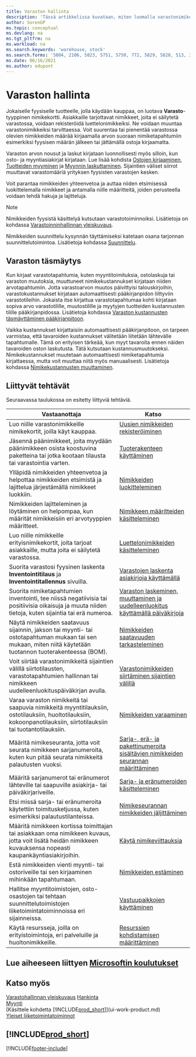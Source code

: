 ```yaml
---
title: Varaston hallinta
description: 'Tässä artikkelissa kuvataan, miten luomalla varastonimikekortti hallitaan fyysisiä tuotteita, joilla käydään kauppaa.'
author: SorenGP
ms.topic: conceptual
ms.devlang: na
ms.tgt_pltfrm: na
ms.workload: na
ms.search.keywords: 'warehouse, stock'
ms.search.forms: '5804, 2106, 5823, 5751, 5750, 772, 5829, 5828, 513, 304, 40, 38, 167, 117, 5827, 9223, 158, 354, 9152, 286, 5754, 5402, 209, 297, 298, 99000782'
ms.date: 06/16/2021
ms.author: edupont
---
```


# <a name="manage-inventory" />Varaston hallinta

Jokaiselle fyysiselle tuotteelle, jolla käydään kauppaa, on luotava **Varasto**-tyyppinen nimikekortti. Asiakkaille tarjottavat nimikkeet, joita ei säilytetä varastossa, voidaan rekisteröidä luettelonimikkeiksi. Ne voidaan muuntaa varastonimikkeiksi tarvittaessa. Voit suurentaa tai pienentää varastossa olevien nimikkeiden määrää kirjaamalla arvon suoraan nimiketapahtumiin esimerkiksi fyysisen määrän jälkeen tai jättämällä ostoja kirjaamatta.

Varaston arvon nousut ja laskut kirjataan luonnollisesti myös silloin, kun osto- ja myyntiasiakirjat kirjataan. Lue lisää kohdista [Ostojen kirjaaminen](purchasing-how-record-purchases.md), [Tuotteiden myyminen](sales-how-sell-products.md) ja [Myynnin laskuttaminen](sales-how-invoice-sales.md). Sijaintien väliset siirrot muuttavat varastomääriä yrityksen fyysisten varastojen kesken.

Voit parantaa nimikkeiden yhteenvetoa ja auttaa niiden etsimisessä luokittelemalla nimikkeet ja antamalla niille määritteitä, joiden perusteella voidaan tehdä hakuja ja lajitteluja.

> [!NOTE]
> Nimikkeiden fyysistä käsittelyä kutsutaan varastotoiminnoiksi. Lisätietoja on kohdassa [Varastoinninhallinnan yleiskuvaus](design-details-warehouse-management.md).

Nimikkeiden suunnittelu kysynnän täyttämiseksi katetaan osana tarjonnan suunnittelutoimintoa. Lisätietoja kohdassa [Suunnittelu](production-planning.md).  

## <a name="inventory-reconciliation" />Varaston täsmäytys

Kun kirjaat varastotapahtumia, kuten myyntitoimituksia, ostolaskuja tai varaston muutoksia, muuttuneet nimikekustannukset kirjataan niiden arvotapahtumiin. Jotta varastoarvon muutos päivittyisi talouskirjoihin, varastokustannukset kirjataan automaattisesti pääkirjanpidon liittyviin varastotileihin. Jokaista itse kirjattua varastotapahtumaa kohti kirjataan sopiva arvo varastotilille, muutostilille ja myytyjen tuotteiden kustannusten tilille pääkirjanpidossa. Lisätietoja kohdassa [Varaston kustannusten täsmäyttäminen pääkirjanpitoon](finance-how-to-post-inventory-costs-to-the-general-ledger.md).

Vaikka kustannukset kirjattaisiin automaattisesti pääkirjanpitoon, on tarpeen varmistaa, että tavaroiden kustannukset välitetään liitetään lähtevälle tapahtumalle. Tämä on erityisen tärkeää, kun myyt tavaroita ennen näiden tavaroiden oston laskutusta. Tätä kutsutaan kustannusmuutokseksi. Nimikekustannukset muutetaan automaattisesti nimiketapahtumia kirjattaessa, mutta voit muuttaa niitä myös manuaalisesti. Lisätietoja kohdassa [Nimikekustannusten muuttaminen](inventory-how-adjust-item-costs.md).  

## <a name="related-tasks" />Liittyvät tehtävät

Seuraavassa taulukossa on esitetty liittyviä tehtäviä.

|Vastaanottaja |Katso |
|---|----|
|Luo niille varastonimikkeille nimikekortit, joilla käyt kauppaa.|[Uusien nimikkeiden rekisteröiminen](inventory-how-register-new-items.md)|
|Jäsennä päänimikkeet, joita myydään päänimikkeen osista koostuvina paketteina tai jotka kootaan tilausta tai varastointia varten.|[Tuoterakenteen käyttäminen](inventory-how-work-BOMs.md)|
|Ylläpidä nimikkeiden yhteenvetoa ja helpottaa nimikkeiden etsimistä ja lajittelua järjestämällä nimikkeet luokkiin.|[Nimikkeiden luokitteleminen](inventory-how-categorize-items.md)|
|Nimikkeiden lajitteleminen ja löytäminen on helpompaa, kun määrität nimikkeisiin eri arvotyyppien määritteet.|[Nimikkeen määritteiden käsitteleminen](inventory-how-work-item-attributes.md)|
|Luo niille nimikkeille erityisnimikekortit, joita tarjoat asiakkaille, mutta joita ei säilytetä varastossa.|[Luettelonimikkeiden käsitteleminen](inventory-how-work-nonstock-items.md)|
|Suorita varastosi fyysinen laskenta **Inventointitilaus** ja **Inventointitallennus** sivuilla.|[Varastojen laskenta asiakirjoja käyttämällä](inventory-how-count-inventory-with-documents.md)|
|Suorita nimiketapahtumien inventointi, tee niissä negatiivisia tai positiivisia oikaisuja ja muuta niiden tietoja, kuten sijaintia tai erä numeroa.|[Varaston laskeminen, muuttaminen ja uudelleenluokitus käyttämällä päiväkirjoja](inventory-how-count-adjust-reclassify.md)|
|Näytä nimikkeiden saatavuus sijainnin, jakson tai myynti- tai ostotapahtuman mukaan tai sen mukaan, miten niitä käytetään tuotannon tuoterakenteessa (BOM).|[Nimikkeiden saatavuuden tarkasteleminen](inventory-how-availability-overview.md)|
|Voit siirtää varastonimikkeitä sijaintien välillä siirtotilausten, varastotapahtumien hallinnan tai nimikkeen uudelleenluokituspäiväkirjan avulla.|[Varastonimikkeiden siirtäminen sijaintien välillä](inventory-how-transfer-between-locations.md)|
|Varaa varaston nimikkeitä tai saapuvia nimikkeitä myyntitilauksiin, ostotilauksiin, huoltotilauksiin, kokoonpanotilauksiin, siirtotilauksiin tai tuotantotilauksiin.|[Nimikkeiden varaaminen](inventory-how-to-reserve-items.md)|
|Määritä nimikeseuranta, jotta voit seurata nimikkeen sarjanumeroita, kuten kun pitää seurata nimikkeitä palautusten vuoksi.|[Sarja-, erä- ja pakettinumeroita sisältävien nimikkeiden seurannan määrittäminen](inventory-how-setup-item-tracking.md)|
|Määritä sarjanumerot tai eränumerot lähteville tai saapuville asiakirja- tai päiväkirjariveille.|[Sarja- ja eränumeroiden käsitteleminen](inventory-how-work-item-tracking.md)|
|Etsi missä sarja- tai eränumeroita käytettiin toimitusketjussa, kuten esimerkiksi palautustilanteissa.|[Nimikeseurannan nimikkeiden jäljittäminen](inventory-how-to-trace-item-tracked-items.md)|
|Määritä nimikkeen kortissa toimittajan tai asiakkaan oma nimikkeen kuvaus, jotta voit lisätä heidän nimikkeen kuvauksensa nopeasti kaupankäyntiasiakirjoihin.|[Käytä nimikeviittauksia](inventory-how-use-item-cross-refs.md)|
|Estä nimikkeiden vienti myynti- tai ostoriveille tai sen kirjaaminen mihinkään tapahtumaan.|[Nimikkeiden estäminen](inventory-how-block-items.md)|
|Hallitse myyntitoimistojen, osto-osastojen tai tehtaan suunnittelutoimistojen liiketoimintatoiminnoissa eri sijainneissa.|[Vastuupaikkojen käyttäminen](inventory-responsibility-centers.md)|
|Käytä resursseja, joilla on erityistoimintoja, eri palveluille ja huoltonimikkeille.|[Resurssien kohdistamisen määrittäminen](service-how-setup-resource-allocation.md)|

## <a name="see-related-microsoft-trainingtrainingpathsget-started-inventory-management" />Lue aiheeseen liittyen [Microsoftin koulutukset](/training/paths/get-started-inventory-management/)

## <a name="see-also" />Katso myös

[Varastohallinnan yleiskuvaus](design-details-warehouse-management.md)
[Hankinta](purchasing-manage-purchasing.md)  
[Myynti](sales-manage-sales.md)  
[Käsittele kohdetta [!INCLUDE[prod_short](includes/prod_short.md)]](ui-work-product.md)  
[Yleiset liiketoimintatoiminnot](ui-across-business-areas.md)  

## <a name="includeprodshortincludesfreetrialmdmd" />[!INCLUDE[prod_short](includes/free_trial_md.md)]

[!INCLUDE[footer-include](includes/footer-banner.md)]
